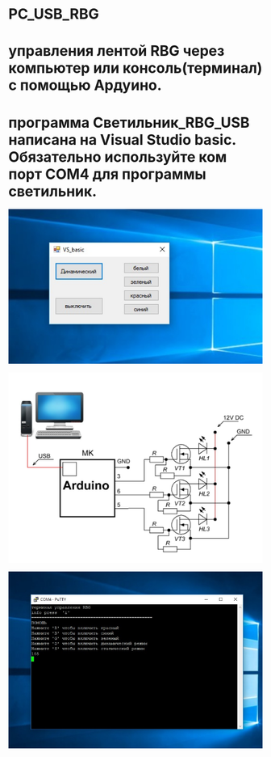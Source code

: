# PC_USB_RBG
управления лентой RBG через компьютер или консоль(терминал) c помощью Ардуино.
==============================================================================
программа Светильник_RBG_USB написана на Visual Studio basic.
Обязательно используйте ком порт COM4 для программы светильник.
==============================================================================

![alt text](https://github.com/VirtualDriveCod/PC_USB_RBG/blob/master/%D0%BF%D1%80%D0%BE%D0%B3%D0%B0.jpg?raw=true)

![alt text](https://github.com/VirtualDriveCod/PC_USB_RBG/blob/master/%D1%81%D1%85%D0%B5%D0%BC%D0%B0%20RBG.JPG?raw=true)

![alt text](https://github.com/VirtualDriveCod/PC_USB_RBG/blob/master/%D1%82%D0%B5%D1%80%D0%BC%D0%B8%D0%BD%D0%B0%D0%BB.jpg?raw=true)
